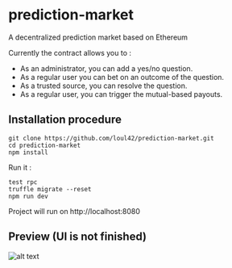 # prediction-market
A decentralized prediction market based on Ethereum

Currently the contract allows you to :

* As an administrator, you can add a yes/no question.
* As a regular user you can bet on an outcome of the question.
* As a trusted source, you can resolve the question.
* As a regular user, you can trigger the mutual-based payouts.


## Installation procedure

```
git clone https://github.com/loul42/prediction-market.git
cd prediction-market
npm install
```

Run it :

```
test rpc
truffle migrate --reset
npm run dev
```
Project will run on http://localhost:8080

## Preview (UI is not finished)

![alt text](http://i.imgur.com/7bx7S7J.png "Preview")



